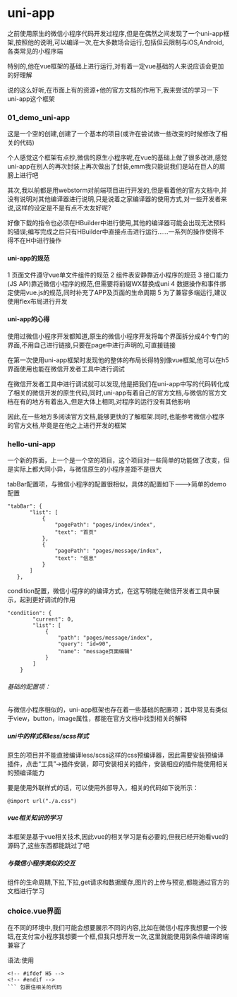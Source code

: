 # uni-app
 
 之前使用原生的微信小程序代码开发过程序,但是在偶然之间发现了一个uni-app框架,按照他的说明,可以编译一次,在大多数场合运行,包括但云限制与iOS,Android,各类常见的小程序端

 特别的,他在vue框架的基础上进行运行,对有着一定vue基础的人来说应该会更加的好理解

 说的这么好听,在市面上有的资源+他的官方文档的作用下,我来尝试的学习一下uni-app这个框架

### 01_demo_uni-app

 这是一个空的创建,创建了一个基本的项目(或许在尝试做一些改变的时候修改了相关的代码)

 个人感觉这个框架有点抄,微信的原生小程序呢,在vue的基础上做了很多改进,感觉uni-app在别人的再次封装上再次做出了封装,emm我只能说我们是站在巨人的肩膀上进行吧

 其次,我以前都是用webstorm对前端项目进行开发的,但是看着他的官方文档中,并没有说明对其他编译器进行说明,只是说着之家编译器的使用方式,对一些开发者来说,这样的设定是不是有点不太友好呢?
 
 好像下载的指令也必须在HBuilder中进行使用,其他的编译器可能会出现无法预料的错误;编写完成之后只有HBuilder中直接点击进行运行......一系列的操作使得不得不在H中进行操作

#### uni-app的规范
 1 页面文件遵守vue单文件组件的规范
 2 组件表安静靠近小程序的规范
 3 接口能力(JS API)靠近微信小程序的规范,但需要将前缀WX替换成uni
 4 数据操作和事件绑定使用vue.js的规范,同时补充了APP及页面的生命周期
 5 为了兼容多端运行,建议使用flex布局进行开发

#### uni-app的心得
 使用过微信小程序开发都知道,原生的微信小程序开发将每个界面拆分成4个专门的界面,不用自己进行链接,只要在page中进行声明的,可直接链接

 在第一次使用uni-app框架时发现他的整体的布局长得特别像vue框架,他可以在h5界面使用也能在微信开发者工具中进行调试

 在微信开发者工具中进行调试就可以发现,他是把我们在uni-app中写的代码转化成了相关的微信开发的原生代码,同时,uni-app有着自己的官方文档,与微信的官方文档在有的地方有着出入,但是大体上相同,对程序的运行没有其他影响
 
 因此,在一些地方多阅读官方文档,能够更快的了解框架.同时,也能参考微信小程序的官方文档,毕竟是在他之上进行开发的框架

### hello-uni-app
 
 一个新的界面，上一个是一个空的项目，这个项目对一些简单的功能做了改变，但是实际上都大同小异，与微信原生的小程序差距不是很大

 tabBar配置项，与微信小程序的配置很相似，具体的配置如下--->简单的demo配置
 ```
 "tabBar": {
		"list": [
			{
				"pagePath": "pages/index/index",
				"text": "首页"
			},
			{
				"pagePath": "pages/message/index",
				"text": "信息"
			}
		]
	},
```

 condition配置，微信小程序的的编译方式，在这写明能在微信开发者工具中展示，起到更好调试的作用
```
"condition": {
		"current": 0,
		"list": [
			{
				"path": "pages/message/index",
				"query": "id=90",
				"name": "message页面编辑"
			}
		]
	}
```
 
 ###### 基础的配置项：
  
 与微信小程序相似的，uni-app框架也存在着一些基础的配置项；其中常见有类似于view，button，image属性，都能在官方文档中找到相关的解释

 ##### uni中的样式和less/scss样式

 原生的项目并不能直接编译less/scss这样的css预编译器，因此需要安装预编译插件，点击“工具”->插件安装，即可安装相关的插件，安装相应的插件能使用相关的预编译能力

 要是使用外联样式的话，可以使用外部导入，相关的代码如下说所示：
```
@import url("./a.css")
```

 ##### vue相关知识的学习
 
 本框架是基于vue相关技术,因此vue的相关学习是有必要的,但我已经开始看vue的源码了,这些东西都能跳过了吧

 ##### 与微信小程序类似的交互

 组件的生命周期,下拉,下拉,get请求和数据缓存,图片的上传与预览,都能通过官方的文档进行学习

 ### choice.vue界面

 在不同的环境中,我们可能会想要展示不同的内容,比如在微信小程序我想要一个按钮,在支付宝小程序我想要一个框,但我只想开发一次,这里就能使用到条件编译跨端兼容了

 语法:使用
 ```
 <!-- #ifdef H5 --> 
 <!-- #endif -->
 ``` 包裹住相关的代码

 



